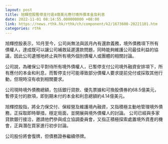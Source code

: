 ```yaml
---
layout: post
title: 旭輝控股暫停支付逾4億美元應付境外債本金及利息
date: 2022-11-01 08:14:55.000000000 +08:00
link: https://news.rthk.hk/rthk/ch/component/k2/1673600-20221101.htm
categories: rthk
---
```


旭輝控股表示，10月至今，公司尚無法與該月內有還款義務，境外債務項下所有債權人，達成既可以讓公司補救延遲還款問題，同時能夠維護公司最佳利益的協議，因此公司遺憾地終止與所有境外個別債權人或團體的相關討論。

公司說，為確保公平對待所有境外債權人，已暫停支付公司境外融資安排項下，所有應付的本金和利息，而暫停支付可能導致部分債權人要求提前兌付或採取其他行動，但現時沒有收到相關要求。

公司現時境外債務總額，包括銀行貸款、優先票據和可換股債券約68.5億美元，暫停支付的款項，即到期未付的本金和利息總額約4.14億美元。

旭輝控股指，將全力保交付、保經營及維護境內融資，又指積極主動地管理境外債務，正採取即時舉措，穩定局面，並開展與境外債權人的討論。 公司已經與多家貸款銀行接洽，邀請他們參與成立協調委員會，又指正積極探索處置境外資產的機會，正與潛在買家進行初步討論。

公司股份將會復牌，但債務證券繼續停牌。
